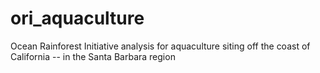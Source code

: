 # ori_aquaculture
Ocean Rainforest Initiative analysis for aquaculture siting off the coast of California -- in the Santa Barbara region

